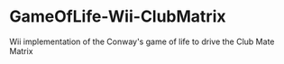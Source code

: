 # GameOfLife-Wii-ClubMatrix
Wii implementation of the Conway's game of life to drive the Club Mate Matrix
